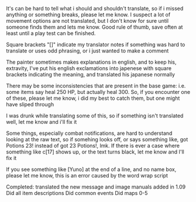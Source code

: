 It's can be hard to tell what i should and shouldn't translate, so if i missed anything or something breaks, please let me know. I suspect a lot of movement options are not translated, but I don't know for sure until someone finds them and lets me know. Good rule of thumb, save often at least until a play test can be finished.

Square brackets "[]" indicate my translator notes if something was hard to translate or uses odd phrasing, or i just wanted to make a comment

The painter sometimes makes explanations in english, and to keep his, extravity, I've put his english exclamations into japenese with square brackets indicating the meaning, and translated his japanese normally

There may be some inconsistencies that are present in the base game: i.e. some items say heal 250 HP, but actually heal 300. So, if you encounter one of these, please let me know, i did my best to catch them, but one might have sliped through

I was drunk while translating some of this, so if something isn't translated well, let me know and i'll fix it

Some things, especially combat notifications, are hard to understand looking at the raw text, so if somehing looks off, or says something like, got Potions 23! instead of got 23 Potions!, lmk.
If there is ever a case where something like c[17] shows up, or the text turns black, let me know and I'll fix it

If you see something like [Yuno] at the end of a line, and no name box, please let me know, this is an error caused by the word wrap script

Completed:
translated the new message and image manuals added in 1.09
Did all item descriptions
Did common events
Did maps 0-5
